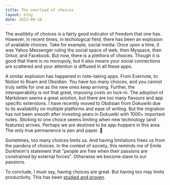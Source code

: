 ```yaml
---
title: The overload of choices
layout: blog
date: 2023-09-10
---
```


The availibity of choices is a fairly good indicator of freedom that one has. However, in recent times, in techological field, there has been an explosion of available choices. Take for example, social media. Once upon a time, it was Yahoo Messenger ruling the social space of web, then Myspace, then Orkut, and Facebook. But now, there is a plethora of choices. Though it is good that there is no monopoly, but it also means your social connections are scattered and your attention is diffused in all these apps.

A similar explosion has happened in note-taking apps. From Evernote, to Notion to Roam and Obsidian. You have too many choices, and you cannot truly settle for one as the new ones keep arriving. Further, the interoperability is not that great, imposing costs on lock-in. The adoption of Markdown seems a great solution, but there are too many flavours and app specific extensions. I have recently moved to Obdisian from Dokuwiki due to its availability on multiple platforms and ease of writing. But the migration has not been smooth after investing years in Dokuwiki with 1000+ important notes. Sticking to one choice seems limiting when new technology (and features) arrives. Perhaps we are destined to be app-hoppers in this area. The only true permanence is pen and paper. 🙌

Sometimes, too many choices limits us. And having limitations frees us from the pandora of choices. In the context of society, this reminds me of Emile Durkheim's statement that "people are free when their passions are constrained by external forces". Otherwise we become slave to our passions.

To conclude, I must say, having choices are great. But having too may limits productivity. This has been [studied and proven](https://www.apa.org/news/press/releases/2008/05/many-choices).